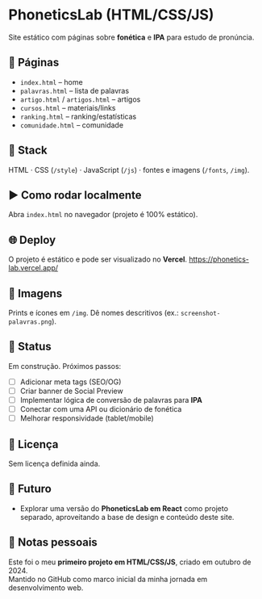 # PhoneticsLab (HTML/CSS/JS)

Site estático com páginas sobre **fonética** e **IPA** para estudo de pronúncia.

## 📂 Páginas
- `index.html` – home
- `palavras.html` – lista de palavras
- `artigo.html` / `artigos.html` – artigos
- `cursos.html` – materiais/links
- `ranking.html` – ranking/estatísticas
- `comunidade.html` – comunidade

## 🧰 Stack
HTML · CSS (`/style`) · JavaScript (`/js`) · fontes e imagens (`/fonts`, `/img`).

## ▶️ Como rodar localmente
Abra `index.html` no navegador (projeto é 100% estático).

## 🌐 Deploy
O projeto é estático e pode ser visualizado no **Vercel**.
https://phonetics-lab.vercel.app/

## 📸 Imagens
Prints e ícones em `/img`. Dê nomes descritivos (ex.: `screenshot-palavras.png`).

## 📌 Status
Em construção. Próximos passos:

- [ ] Adicionar meta tags (SEO/OG)
- [ ] Criar banner de Social Preview
- [ ] Implementar lógica de conversão de palavras para **IPA**
- [ ] Conectar com uma API ou dicionário de fonética
- [ ] Melhorar responsividade (tablet/mobile)

## 📄 Licença
Sem licença definida ainda.

## 🔮 Futuro
- Explorar uma versão do **PhoneticsLab em React** como projeto separado, aproveitando a base de design e conteúdo deste site.

## 📝 Notas pessoais
Este foi o meu **primeiro projeto em HTML/CSS/JS**, criado em outubro de 2024.  
Mantido no GitHub como marco inicial da minha jornada em desenvolvimento web.
